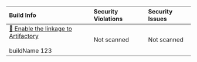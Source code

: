 

| Build Info | Security Violations | Security Issues |
| :--------- | :------------ | :------------ |
| <a href="https://jfrog.com/help/access?xinfo:appid=csh-gen-gitbook">🐸 Enable the linkage to Artifactory</a><br><br> buildName 123 | Not scanned | Not scanned |


